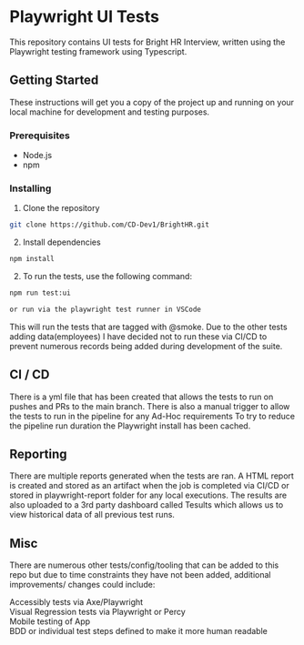 # Playwright UI Tests

This repository contains UI tests for Bright HR Interview, written using the Playwright testing framework using Typescript.

## Getting Started

These instructions will get you a copy of the project up and running on your local machine for development and testing purposes.

### Prerequisites

- Node.js
- npm

### Installing

1. Clone the repository

```bash
git clone https://github.com/CD-Dev1/BrightHR.git
```

2. Install dependencies

```bash
npm install
```

2. To run the tests, use the following command:

```bash
npm run test:ui

or run via the playwright test runner in VSCode
```

This will run the tests that are tagged with @smoke. Due to the other tests adding data(employees) I have decided not to run these via CI/CD to prevent numerous records being added during development of the suite.

## CI / CD

There is a yml file that has been created that allows the tests to run on pushes and PRs to the main branch. There is also a manual trigger to allow the tests to run in the pipeline for any Ad-Hoc requirements
To try to reduce the pipeline run duration the Playwright install has been cached.

## Reporting

There are multiple reports generated when the tests are ran. A HTML report is created and stored as an artifact when the job is completed via CI/CD or stored in playwright-report folder for any local executions. The results are also uploaded to a 3rd party dashboard called Tesults which allows us to view historical data of all previous test runs.

## Misc

There are numerous other tests/config/tooling that can be added to this repo but due to time constraints they have not been added, additional improvements/ changes could include:

Accessibly tests via Axe/Playwright <br>
Visual Regression tests via Playwright or Percy <br>
Mobile testing of App <br>
BDD or individual test steps defined to make it more human readable <br>
